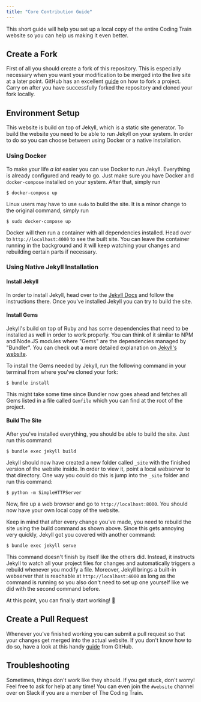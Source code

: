 ```yaml
---
title: "Core Contribution Guide"
---
```


This short guide will help you set up a local copy of the entire Coding Train
website so you can help us making it even better.
 

## Create a Fork

First of all you should create a fork of this repository. This is especially
necessary when you want your modification to be merged into the live site at
a later point. GitHub has an excellent
[guide](https://guides.github.com/activities/forking/) on how to fork a
project. Carry on after you have successfully forked the repository and
cloned your fork locally.

## Environment Setup

This website is build on top of Jekyll, which is a static site generator. To
build the website you need to be able to run Jekyll on your system.
In order to do so you can choose between using Docker or a native installation.

### Using Docker

To make your life _a lot_ easier you can use Docker to run Jekyll. Everything is already
configured and ready to go. Just make sure you have Docker and `docker-compose` installed on your system.
After that, simply run

```
$ docker-compose up
```
Linux users may have to use `sudo` to build the site. It is a minor change to the original command, simply run
```
$ sudo docker-compose up
```

Docker will then run a container with all dependencies installed.
Head over to `http://localhost:4000` to see the built site.
You can leave the container running in the background and it will keep watching
your changes and rebuilding certain parts if necessary.


### Using Native Jekyll Installation

#### Install Jekyll

In order to install Jekyll, head over to the [Jekyll Docs](https://jekyllrb.com/docs/) and follow the
instructions there. Once you've installed Jekyll you can try to build the
site.


#### Install Gems

Jekyll's build on top of Ruby and has some dependencies that need to be
installed as well in order to work properly. You can think of it similar to
NPM and Node.JS modules where "Gems" are the dependencies managed by
"Bundler". You can check out a more detailed explanation on [Jekyll's
website](https://jekyllrb.com/docs/ruby-101/).

To install the Gems needed by Jekyll, run the following command in your
terminal from where you've cloned your fork:

```
$ bundle install
```

This might take some time since Bundler now goes ahead and fetches all Gems
listed in a file called `Gemfile` which you can find at the root of the
project.


#### Build The Site

After you've installed everything, you should be able to build the site. Just
run this command:

```
$ bundle exec jekyll build
```

Jekyll should now have created a new folder called `_site` with the finished version of the website inside. In order to view it, point a local webserver to that directory. One way you could do this is jump into the `_site` folder and run this command:

```
$ python -m SimpleHTTPServer
```

Now, fire up a web browser and go to `http://localhost:8000`. You should now have your own local copy of the website.

Keep in mind that after every change you've made, you need to rebuild the site using the build command as shown above. Since this gets annoying very quickly, Jekyll got you covered with another command:

```
$ bundle exec jekyll serve
```

This command doesn't finish by itself like the others did. Instead, it
instructs Jekyll to watch all your project files for changes and
automatically triggers a rebuild whenever you modify a file. Moreover, Jekyll
brings a built-in webserver that is reachable at `http://localhost:4000` as
long as the command is running so you also don't need to set up one yourself
like we did with the second command before.

At this point, you can finally start working! 🎉


## Create a Pull Request

Whenever you've finished working you can submit a pull request so that your
changes get merged into the actual website. If you don't know how to do so,
have a look at this handy
[guide](https://guides.github.com/activities/forking/#making-a-pull-request)
from GitHub.


## Troubleshooting

Sometimes, things don't work like they should. If you get stuck, don't worry!
Feel free to ask for help at any time! You can even join the `#website`
channel over on Slack if you are a member of The Coding Train.
